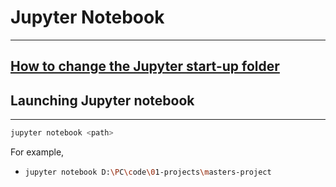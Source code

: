 

# Jupyter Notebook
---


##  [How to change the Jupyter start-up folder](https://stackoverflow.com/questions/35254852/how-to-change-the-jupyter-start-up-folder)


## Launching Jupyter notebook 
---
```bash
jupyter notebook <path>
```

For example,

- 
	```bash
	jupyter notebook D:\PC\code\01-projects\masters-project
	```